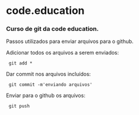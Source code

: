 # code.education


### Curso de git da code education.

Passos utilizados para enviar arquivos para o github.

Adicionar todos os arquivos a serem enviados:

     git add *

Dar commit nos arquivos incluídos:

     git commit -m'enviando arquivos'

Enviar para o github os arquivos:

     git push



